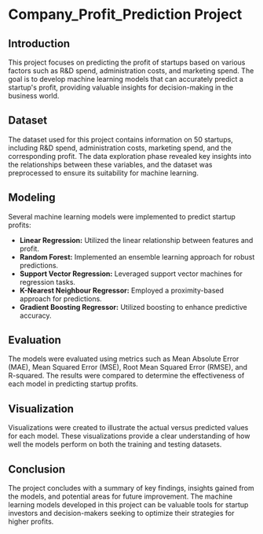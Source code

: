 # Company_Profit_Prediction Project


## Introduction

This project focuses on predicting the profit of startups based on various factors such as R&D spend, administration costs, and marketing spend. The goal is to develop machine learning models that can accurately predict a startup's profit, providing valuable insights for decision-making in the business world.

## Dataset

The dataset used for this project contains information on 50 startups, including R&D spend, administration costs, marketing spend, and the corresponding profit. The data exploration phase revealed key insights into the relationships between these variables, and the dataset was preprocessed to ensure its suitability for machine learning.

## Modeling

Several machine learning models were implemented to predict startup profits:

- **Linear Regression:** Utilized the linear relationship between features and profit.
- **Random Forest:** Implemented an ensemble learning approach for robust predictions.
- **Support Vector Regression:** Leveraged support vector machines for regression tasks.
- **K-Nearest Neighbour Regressor:** Employed a proximity-based approach for predictions.
- **Gradient Boosting Regressor:** Utilized boosting to enhance predictive accuracy.

## Evaluation

The models were evaluated using metrics such as Mean Absolute Error (MAE), Mean Squared Error (MSE), Root Mean Squared Error (RMSE), and R-squared. The results were compared to determine the effectiveness of each model in predicting startup profits.

## Visualization

Visualizations were created to illustrate the actual versus predicted values for each model. These visualizations provide a clear understanding of how well the models perform on both the training and testing datasets.

## Conclusion

The project concludes with a summary of key findings, insights gained from the models, and potential areas for future improvement. The machine learning models developed in this project can be valuable tools for startup investors and decision-makers seeking to optimize their strategies for higher profits.

